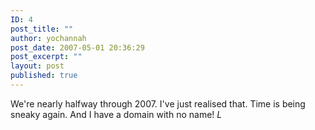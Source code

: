 ```yaml
---
ID: 4
post_title: ""
author: yochannah
post_date: 2007-05-01 20:36:29
post_excerpt: ""
layout: post
published: true
---
```

We're nearly halfway through 2007. I've just realised that. Time is being sneaky again. And I have a domain with no name! *L*